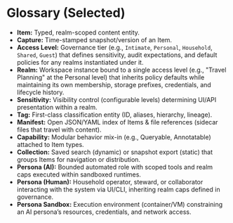 # Glossary (Selected)

- **Item:** Typed, realm-scoped content entity.
- **Capture:** Time-stamped snapshot/version of an Item.
- **Access Level:** Governance tier (e.g., `Intimate`, `Personal`, `Household`, `Shared`, `Guest`) that defines sensitivity, audit expectations, and default policies for any realms instantiated under it.
- **Realm:** Workspace instance bound to a single access level (e.g., "Travel Planning" at the Personal level) that inherits policy defaults while maintaining its own membership, storage prefixes, credentials, and lifecycle history.
- **Sensitivity:** Visibility control (configurable levels) determining UI/API presentation within a realm.
- **Tag:** First-class classification entity (ID, aliases, hierarchy, lineage).
- **Manifest:** Open JSON/YAML index of Items & file references (sidecar files that travel with content).
- **Capability:** Modular behavior mix-in (e.g., Queryable, Annotatable) attached to Item types.
- **Collection:** Saved search (dynamic) or snapshot export (static) that groups Items for navigation or distribution.
- **Persona (AI):** Bounded automated role with scoped tools and realm caps executed within sandboxed runtimes.
- **Persona (Human):** Household operator, steward, or collaborator interacting with the system via UI/CLI, inheriting realm caps defined in governance.
- **Persona Sandbox:** Execution environment (container/VM) constraining an AI persona’s resources, credentials, and network access.
